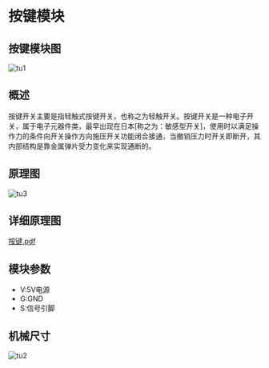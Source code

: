 # 按键模块

## 按键模块图

![tu1](/tu1.png)

##  概述

​        按键开关主要是指轻触式按键开关，也称之为轻触开关。按键开关是一种电子开关，属于电子元器件类，最早出现在日本[称之为：敏感型开关]，使用时以满足操作力的条件向开关操作方向施压开关功能闭合接通，当撤销压力时开关即断开，其内部结构是靠金属弹片受力变化来实现通断的。

## 原理图

![tu3](/tu3.png)

## 详细原理图

 [按键.pdf](button\按键.pdf) 

## 模块参数

* V:5V电源
* G:GND
* S:信号引脚

## 机械尺寸



![tu2](/tu2.png)